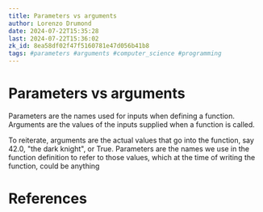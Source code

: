 ```yaml
---
title: Parameters vs arguments
author: Lorenzo Drumond
date: 2024-07-22T15:35:28
last: 2024-07-22T15:36:02
zk_id: 8ea58df02f47f5160781e47d056b41b8
tags: #parameters #arguments #computer_science #programming
---
```



# Parameters vs arguments

Parameters are the names used for inputs when defining a function. Arguments are the values of the inputs supplied when a function is called.

To reiterate, arguments are the actual values that go into the function, say 42.0, "the dark knight", or True. Parameters are the names we use in the function definition to refer to those values, which at the time of writing the function, could be anything

# References
